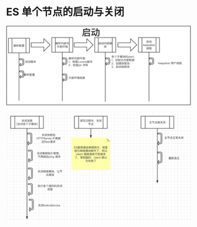 # ES 单个节点的启动与关闭

![&#x8282;&#x70B9;&#x542F;&#x52A8;](../../.gitbook/assets/image%20%2827%29.png)

![&#x8282;&#x70B9;&#x5173;&#x95ED;](../../.gitbook/assets/image%20%2814%29.png)

